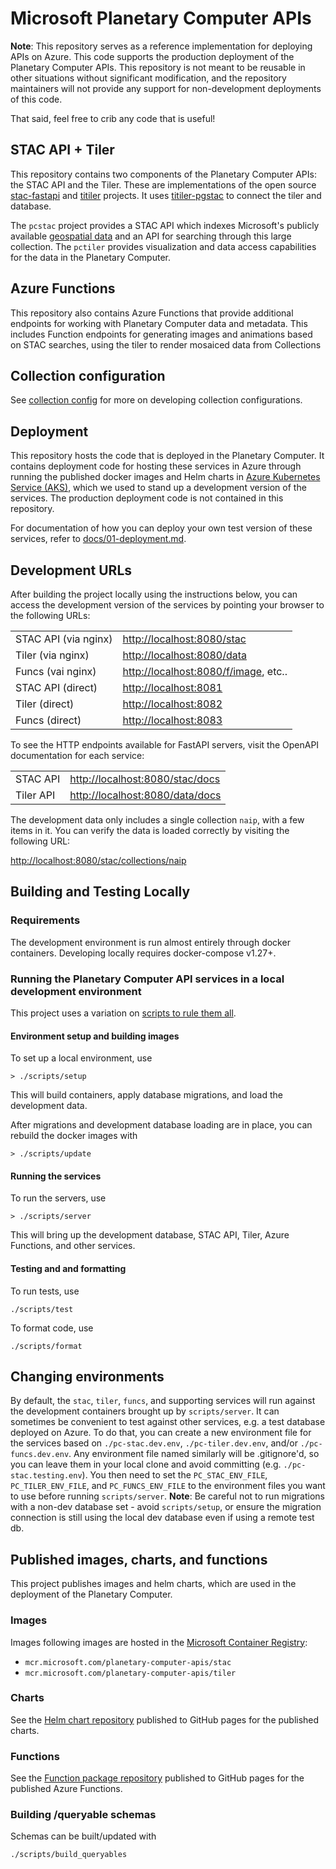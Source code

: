 # Microsoft Planetary Computer APIs

__Note__: This repository serves as a reference implementation for deploying APIs on Azure. This code supports the production deployment of the Planetary Computer APIs. This repository is not meant to be reusable in other situations without significant modification, and the repository maintainers will not provide any support for non-development deployments of this code.

That said, feel free to crib any code that is useful!

## STAC API + Tiler

This repository contains two components of the Planetary Computer APIs: the STAC API and the Tiler. These are implementations of the open source [stac-fastapi](https://github.com/stac-utils/stac-fastapi) and [titiler](https://github.com/developmentseed/titiler) projects. It uses [titiler-pgstac](https://github.com/stac-utils/titiler-pgstac) to connect the tiler and database.

The `pcstac` project provides a STAC API which indexes Microsoft's publicly available [geospatial data](https://planetarycomputer.microsoft.com/catalog) and an API for searching through this large collection.
The `pctiler` provides visualization and data access capabilities for the data in the Planetary Computer.

## Azure Functions

This repository also contains Azure Functions that provide additional endpoints for working with Planetary Computer data and metadata. This includes Function endpoints for generating images and animations based on STAC searches, using the tiler to render mosaiced data from Collections

## Collection configuration

See [collection config](./docs/collection-config.md) for more on developing collection configurations.

## Deployment

This repository hosts the code that is deployed in the Planetary Computer. It contains deployment code for hosting these services in Azure through running the published docker images and Helm charts in [Azure Kubernetes Service (AKS)](https://azure.microsoft.com/en-us/services/kubernetes-service/), which we used to stand up a development version of the services. The production deployment code is not contained in this repository.

For documentation of how you can deploy your own test version of these services, refer to [docs/01-deployment.md](./docs/01-deployment.md).

## Development URLs

After building the project locally using the instructions below, you can access the development version of the services by pointing your browser to the following URLs:

|                      |                                        |
|----------------------|----------------------------------------|
| STAC API (via nginx) | <http://localhost:8080/stac>           |
| Tiler (via nginx)    | <http://localhost:8080/data>           |
| Funcs (vai nginx)    | <http://localhost:8080/f/image>, etc.. |
| STAC API (direct)    | <http://localhost:8081>                |
| Tiler (direct)       | <http://localhost:8082>                |
| Funcs (direct)       | <http://localhost:8083>                |

To see the HTTP endpoints available for FastAPI servers, visit the OpenAPI documentation for each service:

|           |                                   |
|-----------|-----------------------------------|
| STAC API  | <http://localhost:8080/stac/docs> |
| Tiler API | <http://localhost:8080/data/docs> |

The development data only includes a single collection `naip`, with a few items in it. You can verify the data is loaded correctly by visiting the following URL:

<http://localhost:8080/stac/collections/naip>

## Building and Testing Locally

### Requirements

The development environment is run almost entirely through docker containers. Developing locally requires docker-compose v1.27+.

### Running the Planetary Computer API services in a local development environment

This project uses a variation on [scripts to rule them all](https://github.com/github/scripts-to-rule-them-all).

#### Environment setup and building images

To set up a local environment, use

```console
> ./scripts/setup
```

This will build containers, apply database migrations, and load the development data.

After migrations and development database loading are in place, you can rebuild the docker images with

```console
> ./scripts/update
```

#### Running the services

To run the servers, use

```console
> ./scripts/server
```

This will bring up the development database, STAC API, Tiler, Azure Functions, and other services.

#### Testing and and formatting

To run tests, use

```console
./scripts/test
```

To format code, use

```console
./scripts/format
```

## Changing environments

By default, the `stac`, `tiler`, `funcs`, and supporting services will run against the development containers brought up by `scripts/server`.
It can sometimes be convenient to test against other services, e.g. a test database deployed on Azure.
To do that, you can create a new environment file for the services based on `./pc-stac.dev.env`, `./pc-tiler.dev.env`, and/or `./pc-funcs.dev.env`.
Any environment file named similarly will be .gitignore'd, so you can leave them in your local clone and avoid
committing (e.g. `./pc-stac.testing.env`). You then need to set the `PC_STAC_ENV_FILE`, `PC_TILER_ENV_FILE`, and `PC_FUNCS_ENV_FILE` to the
environment files you want to use before running `scripts/server`. __Note__: Be careful not to run migrations
with a non-dev database set - avoid `scripts/setup`, or ensure the migration connection is still using the local
dev database even if using a remote test db.

## Published images, charts, and functions

This project publishes images and helm charts, which are used in the deployment of the Planetary Computer.

### Images

Images following images are hosted in the [Microsoft Container Registry](https://github.com/microsoft/ContainerRegistry):

- `mcr.microsoft.com/planetary-computer-apis/stac`
- `mcr.microsoft.com/planetary-computer-apis/tiler`

### Charts

See the [Helm chart repository](https://microsoft.github.io/planetary-computer-apis) published to GitHub pages for the published charts.

### Functions

See the [Function package repository](https://microsoft.github.io/planetary-computer-apis) published to GitHub pages for the published Azure Functions.
### Building /queryable schemas

Schemas can be built/updated with

```console
./scripts/build_queryables
```
